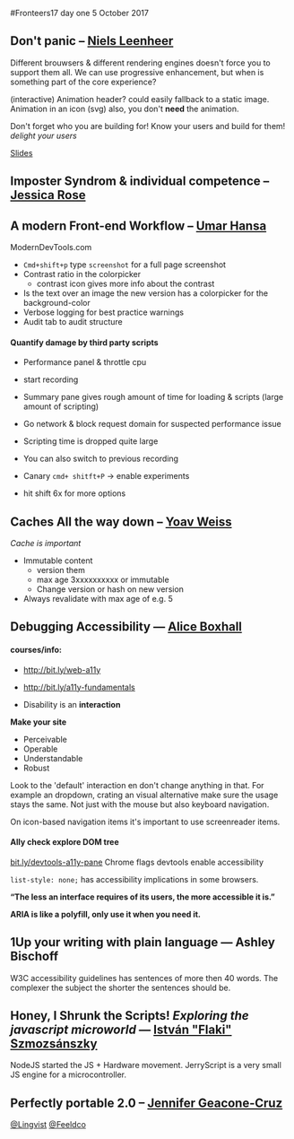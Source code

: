 #Fronteers17 day one 5 October 2017

## Don't panic – [Niels Leenheer](https://twitter.com/html5test)

Different brouwsers & different rendering engines doesn't force you to support them all.
We can use progressive enhancement, but when is something part of the core experience?

(interactive) Animation header? could easily fallback to a static image.
Animation in an icon (svg) also, you don't **need** the animation.

Don't forget who you are building for! Know your users and build for them!
_delight your users_

[Slides](https://speakerdeck.com/nielsleenheer/dont-panic-at-fronteers-conference-2017)

## Imposter Syndrom & individual competence – [Jessica Rose](https://twitter.com/jesslynnrose)

## A modern Front-end Workflow – [Umar Hansa](https://twitter.com/umaar)
ModernDevTools.com

- `Cmd+shift+p` type `screenshot` for a full page screenshot
- Contrast ratio in the colorpicker
  - contrast icon gives more info about the contrast
-  Is the text over an image the new version has a colorpicker for the background-color
- Verbose logging for best practice warnings
- Audit tab to audit structure

#### Quantify damage by third party scripts
- Performance panel & throttle cpu
- start recording
- Summary pane gives rough amount of time for loading & scripts (large amount of scripting)
- Go network & block request domain for suspected performance issue
- Scripting time is dropped quite large
- You can also switch to previous recording


- Canary `cmd+ shitft+P` -> enable experiments
- hit shift 6x for more options

## Caches All the way down – [Yoav Weiss](https://twitter.com/yoavweiss)
_Cache is important_
- Immutable content
  - version them
  - max age 3xxxxxxxxxx or immutable
  - Change version or hash on new version
- Always revalidate with max age of e.g. 5


## Debugging Accessibility — [Alice Boxhall](https://twitter.com/sundress)

#### courses/info:
- http://bit.ly/web-a11y
- http://bit.ly/a11y-fundamentals

- Disability is an **interaction**

**Make your site**
- Perceivable
- Operable
- Understandable
- Robust

Look to the 'default' interaction en don't change anything in that.
For example an dropdown, crating an visual alternative make sure the usage stays the same.
Not just with the mouse but also keyboard navigation.

On icon-based navigation items it's important to use screenreader items.

#### Ally check explore DOM tree
[bit.ly/devtools-a11y-pane](https://bit.ly/devtools-a11y-pane)
Chrome flags devtools enable accessibility

`list-style: none;` has accessibility implications in some browsers.

**“The less an interface requires of its users, the more accessible it is.”**

**ARIA is like a polyfill, only use it when you need it.**

## 1Up your writing with plain language — Ashley Bischoff
W3C accessibility guidelines has sentences of more then 40 words.
The complexer the subject the shorter the sentences should be.

## Honey, I Shrunk the Scripts! _Exploring the javascript microworld_ — [István "Flaki" Szmozsánszky](https://twitter.com/slsoftworks)

NodeJS started the JS + Hardware movement.
JerryScript is a very small JS engine for a microcontroller.

## Perfectly portable 2.0 – [Jennifer Geacone-Cruz](https://twitter.com/anomiseditrix)
[@Lingvist](https://twitter.com/Lingvist)
[@Feeldco](https://twitter.com/Feeldco)
